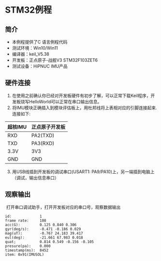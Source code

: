 # STM32例程

## 简介

* 本例程提供了C 语言例程代码
* 测试环境：Win10/Win11
* 编译器：keil_V5.38
* 开发板：正点原子-战舰V3 STM32F103ZET6
* 测试设备：HiPNUC IMU产品

## 硬件连接

1. 在使用之前确认你已经对开发板硬件有初步了解，可以正常下载Keil程序，开发板烧写HelloWorld可以正常在串口输出信息。
2. 将IMU模块正确插入到模块评估板上，用杜邦线将上表相对应的引脚连接起来.连接如下:

| 超核IMU | 正点原子开发板 |
| ------- | -------------- |
| RXD     | PA2(TXD)       |
| TXD     | PA3(RXD)       |
| 3.3V    | 3V3            |
| GND     | GND            |
3. 用USB线插到开发板的调试串口(USART1: PA9/PA10)上，另一端插到电脑上（调试，输出信息串口）

## 观察输出

​	打开串口调试助手，打开开发板对应的串口号，观察数据输出

```
id:             1
frame rate:     100
acc(G):         0.125 0.840 0.306
gyr(deg/s):     -0.471 -0.186 0.029
mag(uT):        -0.767 24.183 39.417
eul(deg):       -21.661 67.983 0.018
quat;           0.814 0.549 -0.156 -0.105
presure(pa):    0.000
timestamp(ms):  8452
item: 0x91(IMUSOL)
```

